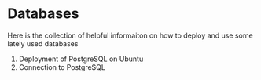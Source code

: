 # Databases

Here is the collection of helpful informaiton on how to deploy and use some lately used databases

1. Deployment of PostgreSQL on Ubuntu
2. Connection to PostgreSQL
